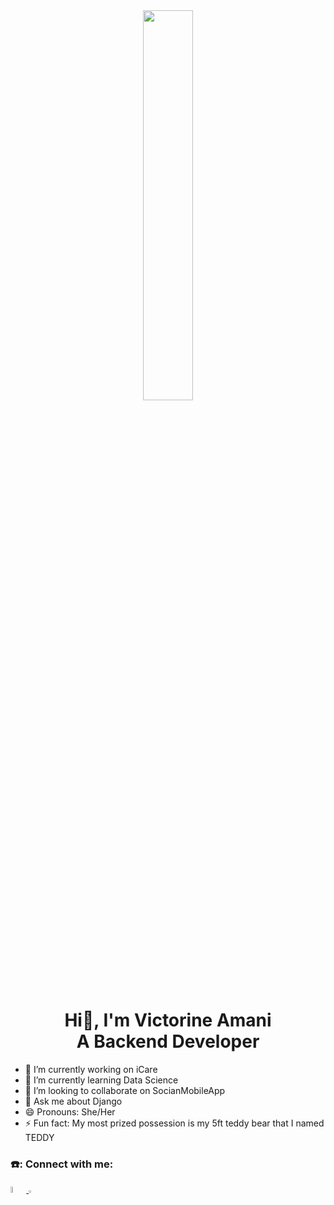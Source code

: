 <div id="header" align="center">
  <img src="https://bit.ly/3ZtsqWx" width="40%", height="40%"/>
</div>
<h1 id="heading"  align="center">
  Hi👋, I'm Victorine Amani<br>
  A Backend Developer
</h1>

- 🔭 I’m currently working on iCare
- 🌱 I’m currently learning Data Science
- 👯 I’m looking to collaborate on SocianMobileApp
- 💬 Ask me about Django
- 😄 Pronouns: She/Her
- ⚡ Fun fact: My most prized possession is my 5ft teddy bear that I named TEDDY

### ☎️: Connect with me:
<div >
<a href="https://www.linkedin.com/in/victorine-nyagwala-a59080215/">
    <img src="https://bit.ly/48x5FVV" width="5%", height="5%" float="left"/>
  </a>
  <a href="mailto:victorinenyagwala@gmail.com">
    <img src="https://bit.ly/3t0mOXy" width="3%", height="3%" float="left"/>
  </a>
  </div>

